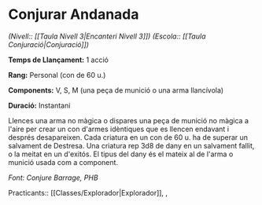 # Conjurar Andanada

*(Nivell:: [[Taula Nivell 3|Encanteri Nivell 3]]) (Escola:: [[Taula Conjuració|Conjuració]])*

**Temps de Llançament:** 1 acció

**Rang:** Personal (con de 60 u.)

**Components:** V, S, M (una peça de munició o una arma llancívola)

**Duració:** Instantani

Llences una arma no màgica o dispares una peça de munició no màgica a l'aire per crear un con d'armes idèntiques que es llencen endavant i després desapareixen. Cada criatura en un con de 60 u. ha de superar un salvament de Destresa. Una criatura rep 3d8 de dany en un salvament fallit, o la meitat en un d'exitós. El tipus del dany és el mateix al de l'arma o munició usada com a component.


*Font: Conjure Barrage, PHB*



Practicants:: [[Classes/Explorador|Explorador]], ,